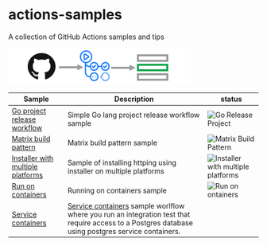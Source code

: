 # actions-samples

A collection of GitHub Actions samples and tips


![](assets/logo.png)



| Sample | Description | status |
| ---- | ---- | ---- |
| [Go project release workflow](.github/workflows/go-release.yml) |  Simple Go lang project release workflow sample | ![Go Release Project](https://github.com/yokawasa/actions-samples/workflows/Go%20Release%20Project/badge.svg) |
| [Matrix build pattern](.github/workflows/matrix.yml) |  Matrix build pattern sample | ![Matrix Build Pattern](https://github.com/yokawasa/actions-samples/workflows/Matrix%20Build%20Pattern/badge.svg)|
| [Installer with multiple platforms](.github/workflows/installer.yml) | Sample of installing httping using installer on multiple platforms | ![Installer with multiple platforms](https://github.com/yokawasa/actions-samples/workflows/Installer%20with%20multiple%20platforms/badge.svg) |
| [Run on containers](.github/workflows/run-on-containers.yml) | Running on containers sample | ![Run on ontainers](https://github.com/yokawasa/actions-samples/workflows/Run%20on%20ontainers/badge.svg)|
| [Service containers](.github/workflows/service-containers.yml) | [Service containers](https://docs.github.com/en/actions/configuring-and-managing-workflows/about-service-containers) sample worlflow where you run an integration test that require access to a Postgres database using postgres service containers. | |

